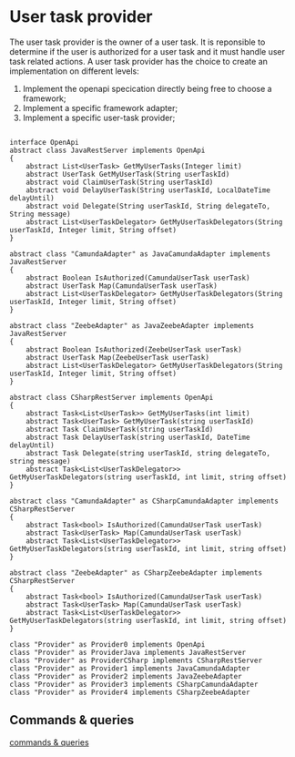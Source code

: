 # User task provider

The user task provider is the owner of a user task. It is reponsible to determine if the user is authorized for a user task and it must handle user task related actions. A user task provider has the choice to create an implementation on different levels:

1. Implement the openapi specication directly being free to choose a framework;
1. Implement a specific framework adapter;
1. Implement a specific user-task provider;

```plantuml

interface OpenApi
abstract class JavaRestServer implements OpenApi
{
    abstract List<UserTask> GetMyUserTasks(Integer limit)
    abstract UserTask GetMyUserTask(String userTaskId)
    abstract void ClaimUserTask(String userTaskId)
    abstract void DelayUserTask(String userTaskId, LocalDateTime delayUntil)
    abstract void Delegate(String userTaskId, String delegateTo, String message)
    abstract List<UserTaskDelegator> GetMyUserTaskDelegators(String userTaskId, Integer limit, String offset)
}

abstract class "CamundaAdapter" as JavaCamundaAdapter implements JavaRestServer
{
    abstract Boolean IsAuthorized(CamundaUserTask userTask)
    abstract UserTask Map(CamundaUserTask userTask)
    abstract List<UserTaskDelegator> GetMyUserTaskDelegators(String userTaskId, Integer limit, String offset)
}

abstract class "ZeebeAdapter" as JavaZeebeAdapter implements JavaRestServer
{
    abstract Boolean IsAuthorized(ZeebeUserTask userTask)
    abstract UserTask Map(ZeebeUserTask userTask)
    abstract List<UserTaskDelegator> GetMyUserTaskDelegators(String userTaskId, Integer limit, String offset)
}

abstract class CSharpRestServer implements OpenApi
{
    abstract Task<List<UserTask>> GetMyUserTasks(int limit)
    abstract Task<UserTask> GetMyUserTask(string userTaskId)
    abstract Task ClaimUserTask(string userTaskId)
    abstract Task DelayUserTask(string userTaskId, DateTime delayUntil)
    abstract Task Delegate(string userTaskId, string delegateTo, string message)
    abstract Task<List<UserTaskDelegator>> GetMyUserTaskDelegators(string userTaskId, int limit, string offset)
}

abstract class "CamundaAdapter" as CSharpCamundaAdapter implements CSharpRestServer
{
    abstract Task<bool> IsAuthorized(CamundaUserTask userTask)
    abstract Task<UserTask> Map(CamundaUserTask userTask)
    abstract Task<List<UserTaskDelegator>> GetMyUserTaskDelegators(string userTaskId, int limit, string offset)
}

abstract class "ZeebeAdapter" as CSharpZeebeAdapter implements CSharpRestServer
{
    abstract Task<bool> IsAuthorized(CamundaUserTask userTask)
    abstract Task<UserTask> Map(CamundaUserTask userTask)
    abstract Task<List<UserTaskDelegator>> GetMyUserTaskDelegators(string userTaskId, int limit, string offset)
}

class "Provider" as Provider0 implements OpenApi
class "Provider" as ProviderJava implements JavaRestServer
class "Provider" as ProviderCSharp implements CSharpRestServer
class "Provider" as Provider1 implements JavaCamundaAdapter
class "Provider" as Provider2 implements JavaZeebeAdapter
class "Provider" as Provider3 implements CSharpCamundaAdapter
class "Provider" as Provider4 implements CSharpZeebeAdapter

```


## Commands & queries

[commands & queries](openapi.yaml)

